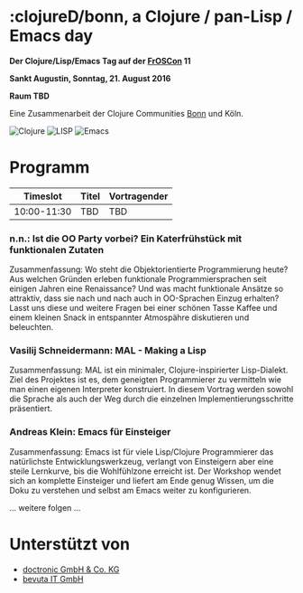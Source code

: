 # :clojureD/bonn, a Clojure / pan-Lisp / Emacs day

**Der Clojure/Lisp/Emacs Tag auf der [FrOSCon](https://www.froscon.de/) 11**

**Sankt Augustin, Sonntag, 21. August 2016**

__Raum TBD__

Eine Zusammenarbeit der Clojure Communities
[Bonn](https://groups.google.com/forum/#!forum/clojure-user-group-bonn)
und Köln.


![Clojure](https://github.com/friemen/cugb/blob/master/clojure.png)
![LISP](http://www.lisperati.com/lisplogo_flag2_256.png)
![Emacs](https://github.com/friemen/cugb/blob/master/emacs.png)


# Programm

Timeslot | Titel | Vortragender
--- | --- | ---
10:00-11:30 | TBD | TBD


### n.n.: Ist die OO Party vorbei? Ein Katerfrühstück mit funktionalen Zutaten

Zusammenfassung: Wo steht die Objektorientierte Programmierung heute?
Aus welchen Gründen erleben funktionale Programmiersprachen seit
einigen Jahren eine Renaissance?  Und was macht funktionale Ansätze so
attraktiv, dass sie nach und nach auch in OO-Sprachen Einzug erhalten?
Lasst uns diese und weitere Fragen bei einer schönen Tasse Kaffee und
einem kleinen Snack in entspannter Atmospähre diskutieren und
beleuchten.



### Vasilij Schneidermann: MAL - Making a Lisp

Zusammenfassung: MAL ist ein minimaler, Clojure-inspirierter Lisp-Dialekt.
Ziel des Projektes ist es, dem geneigten Programmierer zu vermitteln
wie man einen eigenen Interpreter konstruiert.  In diesem Vortrag
werden sowohl die Sprache als auch der Weg durch die einzelnen
Implementierungsschritte präsentiert.



### Andreas Klein: Emacs für Einsteiger

Zusammenfassung: Emacs ist für viele Lisp/Clojure Programmierer das
natürlichste Entwicklungswerkzeug, verlangt von Einsteigern aber eine
steile Lernkurve, bis die Wohlfühlzone erreicht ist.
Der Workshop wendet sich an komplette Einsteiger und liefert am Ende
genug Wissen, um die Doku zu verstehen und selbst am Emacs
weiter zu konfigurieren.


... weitere folgen ...


# Unterstützt von

* [doctronic GmbH & Co. KG](http://www.doctronic.de/)
* [bevuta IT GmbH](http://www.bevuta.com)

